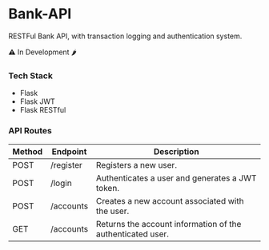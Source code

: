 # Bank-API
RESTFul Bank API, with transaction logging and authentication system.

⚠️ In Development 🌶️

### Tech Stack

* Flask
* Flask JWT
* Flask RESTful

### API Routes

| Method | Endpoint        | Description                                      |
|--------|------------------|--------------------------------------------------|
| POST   | /register        | Registers a new user.                            |
| POST   | /login           | Authenticates a user and generates a JWT token. |
| POST   | /accounts        | Creates a new account associated with the user. |
| GET    | /accounts        | Returns the account information of the authenticated user. |
